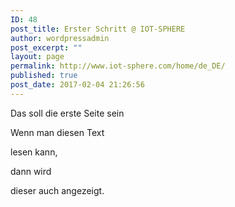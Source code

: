 ```yaml
---
ID: 48
post_title: Erster Schritt @ IOT-SPHERE
author: wordpressadmin
post_excerpt: ""
layout: page
permalink: http://www.iot-sphere.com/home/de_DE/
published: true
post_date: 2017-02-04 21:26:56
---
```

<p>Das soll die erste Seite sein</p><p>Wenn man diesen Text</p><p>lesen kann,</p><p>dann wird</p><p>dieser auch angezeigt.</p>